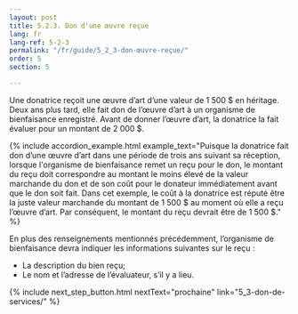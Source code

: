 ```yaml
---
layout: post
title: 5.2.3. Don d'une œuvre reçue
lang: fr
lang-ref: 5-2-3
permalink: "/fr/guide/5_2_3-don-œuvre-reçue/"
order: 5
section: 5

---
```

Une donatrice reçoit une œuvre d’art d’une valeur de 1 500 $ en héritage. Deux ans plus tard, elle fait don de l’œuvre d’art à un organisme de bienfaisance enregistré. Avant de donner l’œuvre d’art, la donatrice la fait évaluer pour un montant de 2 000 $.

{% include accordion_example.html
example_text="Puisque la donatrice fait don d’une œuvre d’art dans une période de trois ans suivant sa réception, lorsque l'organisme de bienfaisance remet un reçu pour le don, le montant du reçu doit correspondre au montant le moins élevé de la valeur marchande du don et de son coût pour le donateur immédiatement avant que le don soit fait. Dans cet exemple, le coût à la donatrice est réputé être la juste valeur marchande du montant de 1 500 $ au moment où elle a reçu l’œuvre d’art. Par conséquent, le montant du reçu devrait être de 1 500 $."
%}

En plus des renseignements mentionnés précédemment, l’organisme de bienfaisance devra indiquer les informations suivantes sur le reçu :

* La description du bien reçu;
* Le nom et l’adresse de l’évaluateur, s’il y a lieu.

{% include next_step_button.html nextText="prochaine" link="5_3-don-de-services/" %}

